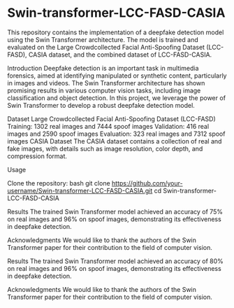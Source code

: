 # Swin-transformer-LCC-FASD-CASIA

This repository contains the implementation of a deepfake detection model using the Swin Transformer architecture. The model is trained and evaluated on the Large Crowdcollected Facial Anti-Spoofing Dataset (LCC-FASD), CASIA dataset, and the combined dataset of LCC-FASD-CASIA.

Introduction
Deepfake detection is an important task in multimedia forensics, aimed at identifying manipulated or synthetic content, particularly in images and videos. The Swin Transformer architecture has shown promising results in various computer vision tasks, including image classification and object detection. In this project, we leverage the power of Swin Transformer to develop a robust deepfake detection model.

Dataset
Large Crowdcollected Facial Anti-Spoofing Dataset (LCC-FASD)
Training: 1302 real images and 7444 spoof images
Validation: 416 real images and 2590 spoof images
Evaluation: 323 real images and 7312 spoof images
CASIA Dataset
The CASIA dataset contains a collection of real and fake images, with details such as image resolution, color depth, and compression format.

Usage

Clone the repository:
bash
git clone https://github.com/your-username/Swin-transformer-LCC-FASD-CASIA.git
cd Swin-transformer-LCC-FASD-CASIA

Results
The trained Swin Transformer model achieved an accuracy of 75% on real images and 96% on spoof images, demonstrating its effectiveness in deepfake detection.

Acknowledgments
We would like to thank the authors of the Swin Transformer paper for their contribution to the field of computer vision.

Results
The trained Swin Transformer model achieved an accuracy of 80% on real images and 96% on spoof images, demonstrating its effectiveness in deepfake detection.

Acknowledgments
We would like to thank the authors of the Swin Transformer paper for their contribution to the field of computer vision.
